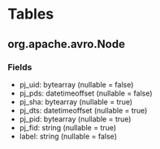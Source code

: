 # Tables
## org.apache.avro.Node
### Fields
* pj_uid: bytearray (nullable = false)
* pj_pds: datetimeoffset (nullable = false)
* pj_sha: bytearray (nullable = true)
* pj_dts: datetimeoffset (nullable = true)
* pj_pid: bytearray (nullable = true)
* pj_fid: string (nullable = true)
* label: string (nullable = false)
